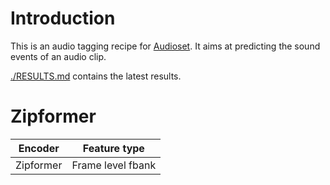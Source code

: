 # Introduction

This is an audio tagging recipe for [Audioset](https://research.google.com/audioset/#/). It aims at predicting the sound events of an audio clip.

[./RESULTS.md](./RESULTS.md) contains the latest results.


# Zipformer

| Encoder | Feature type |
| --------| -------------|
| Zipformer | Frame level fbank|
